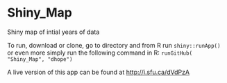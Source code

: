 # Shiny_Map
Shiny map of intial years of data

To run, download or clone, go to directory and from R run `shiny::runApp()` or even more simply run the following command in R:
`runGitHub( "Shiny_Map", "dhope")` 

A live version of this app can be found at http://i.sfu.ca/dVdPzA
